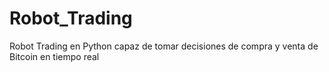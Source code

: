 # Robot_Trading
Robot Trading en Python capaz de tomar decisiones de compra y venta de Bitcoin en tiempo real
